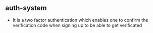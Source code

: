 ## auth-system
- It is a two factor authentication which enables one to confirm the verification code when signing up to be able to get verificated
